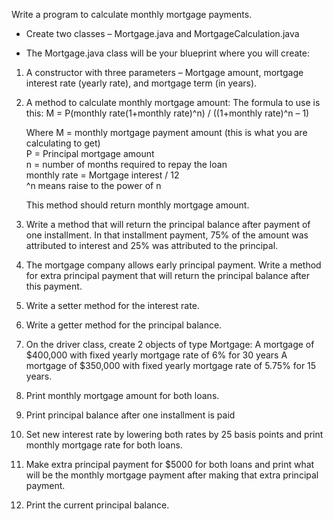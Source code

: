 Write a program to calculate monthly mortgage payments.

- Create two classes – Mortgage.java and MortgageCalculation.java 

- The Mortgage.java class will be your blueprint where you will create:

1)	A constructor with three parameters – Mortgage amount, mortgage interest rate (yearly rate), and mortgage term (in years). 
2)	A method to calculate monthly mortgage amount:
The formula to use is this:
M = P(monthly rate(1+monthly rate)^n) / ((1+monthly rate)^n – 1)

     Where M = monthly mortgage payment amount (this is what you are calculating to get)  
P = Principal mortgage amount  
n = number of months required to repay the loan   
monthly rate = Mortgage interest / 12   
^n means raise to the power of n    
                          
     This method should return monthly mortgage amount.

3)	Write a method that will return the principal balance after payment of one installment. In that installment payment, 75% of the amount was attributed to interest and 25% was attributed to the principal. 
4)	The mortgage company allows early principal payment. Write a method for extra principal payment that will return the principal balance after this payment. 
5)	Write a setter method for the interest rate. 
6)	Write a getter method for the principal balance. 

7)	On the driver class, create 2 objects of type Mortgage:
A mortgage of $400,000 with fixed yearly mortgage rate of 6% for 30 years 
A mortgage of $350,000 with fixed yearly mortgage rate of 5.75% for 15 years. 
8)	Print monthly mortgage amount for both loans. 
9)	Print principal balance after one installment is paid 
10)	Set new interest rate by lowering both rates by 25 basis points and print monthly mortgage rate for both loans. 
11)	Make extra principal payment for $5000 for both loans and print what will be the monthly mortgage payment after making that extra principal payment. 
12)	Print the current principal balance. 
